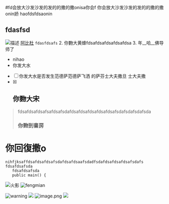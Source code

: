 #fd会放大沙发沙发的发的的撒的撒onisa你会f
你会放大沙发沙发的发的的撒的撒onin娇
haofdsfdsaonin
 ## fdasfsd
![描述](https://upload-images.jianshu.io/upload_images/587163-b24965ffb4783d61.png?imageMogr2/auto-orient/strip%7CimageView2/2/w/408/format/webp) [阿比杜](www.baidu.com)
`fdasfdsafs`
2. 你覅大黄蜂fdsafdsafdsafdsafdsa
3. 年__哈__佛导师了
* nihao
* 你发大水
- [ ] 你发大水是否发生范德萨范德萨飞洒 的萨芬士大夫撒旦 士大夫撒
- [x] ## 你覅大宋
> fdsafdsafdsafsafdsafsdafdsafdsafdsafdsafdsafsdafsdafsdafsda
> ### 你覅到書房
你回復撒o
===
```
nihfjksaffdsafdsafdsafsdafdsafdsaafsdadfsdafdsafdsafdsafsdafs
fdsafdsafsda
   fdsafdsafsda
   public main() {
```
![火影](https://timgsa.baidu.com/timg?image&quality=80&size=b9999_10000&sec=1542802868407&di=3c8a50c6a2f58f640e0d1e72443df710&imgtype=0&src=http%3A%2F%2Fuploads.5068.com%2Fallimg%2F150701%2F51-150F11GG70-L.jpg)
![fengmian](https://upload-images.jianshu.io/upload_images/1698563-15ebfe4753bead6a.png?imageMogr2/auto-orient/strip%7CimageView2/2/w/1000/format/webp)

![warning](https://upload-images.jianshu.io/upload_images/11897912-81c32ed00c9374c9?imageMogr2/auto-orient/strip%7CimageView2/2/w/640/format/webp)
![](https://upload-images.jianshu.io/upload_images/7049333-a61624add148eaeb?imageMogr2/auto-orient/strip%7CimageView2/2/w/640/format/webp)
![image.png](https://upload-images.jianshu.io/upload_images/1698563-02f021cde7a52edb.png?imageMogr2/auto-orient/strip%7CimageView2/2/w/1240)
![](https://upload-images.jianshu.io/upload_images/7049333-a61624add148eaeb?imageMogr2/auto-orient/strip%7CimageView2/2/w/640/format/webp)